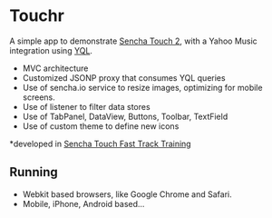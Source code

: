 Touchr
=============

A simple app to demonstrate [Sencha Touch 2](http://www.sencha.com/products/touch/), with a Yahoo Music integration using [YQL](http://developer.yahoo.com/yql).

* MVC architecture
* Customized JSONP proxy that consumes YQL queries
* Use of sencha.io service to resize images, optimizing for mobile screens.
* Use of listener to filter data stores
* Use of TabPanel, DataView, Buttons, Toolbar, TextField 
* Use of custom theme to define new icons

*developed in [Sencha Touch Fast Track Training](http://sencha.com/training)

Running
------------
* Webkit based browsers, like Google Chrome and Safari.
* Mobile, iPhone, Android based...
